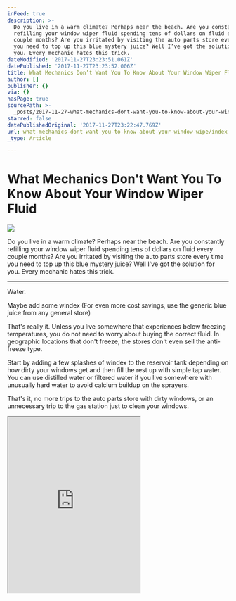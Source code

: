 ```yaml
---
inFeed: true
description: >-
  Do you live in a warm climate? Perhaps near the beach. Are you constantly
  refilling your window wiper fluid spending tens of dollars on fluid every
  couple months? Are you irritated by visiting the auto parts store every time
  you need to top up this blue mystery juice? Well I’ve got the solution for
  you. Every mechanic hates this trick.
dateModified: '2017-11-27T23:23:51.061Z'
datePublished: '2017-11-27T23:23:52.006Z'
title: What Mechanics Don’t Want You To Know About Your Window Wiper Fluid
author: []
publisher: {}
via: {}
hasPage: true
sourcePath: >-
  _posts/2017-11-27-what-mechanics-dont-want-you-to-know-about-your-window-wipe.md
starred: false
datePublishedOriginal: '2017-11-27T23:22:47.769Z'
url: what-mechanics-dont-want-you-to-know-about-your-window-wipe/index.html
_type: Article

---
```

# What Mechanics Don't Want You To Know About Your Window Wiper Fluid
![](https://the-grid-user-content.s3-us-west-2.amazonaws.com/792f11e9-a21d-43ac-b884-1fae96a45419.jpg)

Do you live in a warm climate? Perhaps near the beach. Are you constantly refilling your window wiper fluid spending tens of dollars on fluid every couple months? Are you irritated by visiting the auto parts store every time you need to top up this blue mystery juice? Well I've got the solution for you. Every mechanic hates this trick.

---

Water.

Maybe add some windex (For even more cost savings, use the generic blue juice from any general store)

That's really it. Unless you live somewhere that experiences below freezing temperatures, you do not need to worry about buying the correct fluid. In geographic locations that don't freeze, the stores don't even sell the anti-freeze type.

Start by adding a few splashes of windex to the reservoir tank depending on how dirty your windows get and then fill the rest up with simple tap water. You can use distilled water or filtered water if you live somewhere with unusually hard water to avoid calcium buildup on the sprayers.

That's it, no more trips to the auto parts store with dirty windows, or an unnecessary trip to the gas station just to clean your windows.

<iframe src="https://the-grid.github.io/ed-userhtml/?g=eJylU11vmzAUfedXXGUPkKzAe5tmosFpmRKIgKzqU-Xgm-IVbIpNULX2v88kTVdtfZuELHzv8bnnfk0Z3wNnlyPG1VOn7nXZImWj2dQ3jpk1VUXLGz2zLH8ysSYAKZknqxWJQxLCPIkX0fUmDfIoieFHkEbB1ZJk50DCKIcgDmETH9E55DcEMjI_IK_IMrmFPIEozkiaQ3gXB6tobhiWG5LBIk1WcJdsUlgvg3yRpCtIUpivMm8QsCRBGsPtzR2EZBHFUXw9cGfkT3yIzLdaJ2kexPk5lFo36tz3jwl6hax9ymou_E7wPbaKVoVk6H8ppNjxh66lmkvh7mnL6bZCNfEty1zgrT5HFFzCrhPFgARnDL8sXXLlNfQBva6tjNc-RcWWPzbIOPVUwVEU6Pcl1W6NRUkFL5TLpNBuT83xLDtXS_dRyN6lW9kdLK3bc8GMpecN-vYFgO9Dik1FC4R1cE3uN-kSeq5LGNAwaLAVFFRIQ08rGNynZD7I5AyF5juO7aD2PzQZSX8rikLT8WgRkfRfYaboTx3Ch_Dv4l4vLMs5lXWo6kAcJrGdHwfqbWxuTHuXUUyOXTHqmSy62tCdgRpuXmEmWCOpcDA69nGC7fGFpTzVFp8358NwYL1F5v1U9uEB6kDrlm87jY7NqKau5jUqTevGPoOvAnsITTRnbPgd5pVmeeDlxajYSvY89mjToGDzklfMUQbyOnbMOfVPazUV8u13XSFVCCiGWsB3uqfZwQFawp6bMLpEmFIw-7m7HH0y1N-M4_5EN5oZ05C_gkb22CKD7TOER_TUp2a_3yP_Buu5U9U" height="400" style=""></iframe>